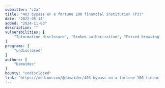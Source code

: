 ```yaml
---
submitter: "c2a"
title: "403 bypass on a fortune 100 financial institution (P3)"
date: "2022-06-14"
added: "2024-11-03"
description: ""
vulnerabilities: [
    "Information disclosure", "Broken authorization", "Forced browsing"
]
programs: [
    "undisclosed"
]
authors: [
    "Damaidec"
]
bounty: "undisclosed"
link: "https://medium.com/@damaidec/403-bypass-on-a-fortune-100-financial-institution-p3-156d33bc6ed"
---
```




